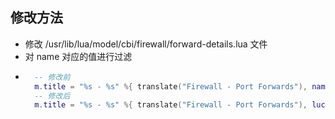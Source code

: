 ## 修改方法
* 修改 /usr/lib/lua/model/cbi/firewall/forward-details.lua 文件
* 对 name 对应的值进行过滤
* ```lua
    -- 修改前
    m.title = "%s - %s" %{ translate("Firewall - Port Forwards"), name }
    -- 修改后
	m.title = "%s - %s" %{ translate("Firewall - Port Forwards"), luci.util.pcdata(name) }
```